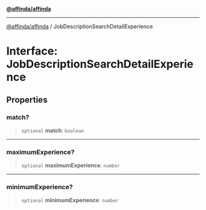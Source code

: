 [**@affinda/affinda**](../README.md)

***

[@affinda/affinda](../globals.md) / JobDescriptionSearchDetailExperience

# Interface: JobDescriptionSearchDetailExperience

## Properties

### match?

> `optional` **match**: `boolean`

***

### maximumExperience?

> `optional` **maximumExperience**: `number`

***

### minimumExperience?

> `optional` **minimumExperience**: `number`
